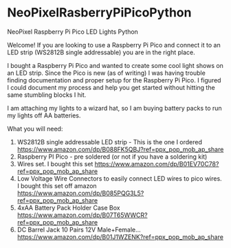 # NeoPixelRasberryPiPicoPython
NeoPixel Raspberry Pi Pico LED Lights Python

Welcome! If you are looking to use a Raspberry Pi Pico and connect it to an LED strip (WS2812B single addressable) you are in the right place. 

I bought a Raspberry Pi Pico and wanted to create some cool light shows on an LED strip. Since the Pico is new (as of writing) I was having trouble finding documentation and proper setup for the Raspberry Pi Pico. I figured I could document my process and help you get started without hitting the same stumbling blocks I hit. 

I am attaching my lights to a wizard hat, so I am buying battery packs to run my lights off AA batteries.

What you will need:
1. WS2812B single addressable LED strip - This is the one I ordered https://www.amazon.com/dp/B088FK5QBJ?ref=ppx_pop_mob_ap_share
2. Raspberry PI Pico - pre soldered (or not if you have a soldering kit)
3. Wires set. I bought this set  https://www.amazon.com/dp/B01EV70C78?ref=ppx_pop_mob_ap_share
4. Low Voltage Wire Connectors to easily connect LED wires to pico wires. I bought this set off amazon https://www.amazon.com/dp/B085PQG3L5?ref=ppx_pop_mob_ap_share
5. 4xAA Battery Pack Holder Case Box https://www.amazon.com/dp/B07T65WWCR?ref=ppx_pop_mob_ap_share
6. DC Barrel Jack 10 Pairs 12V Male+Female... https://www.amazon.com/dp/B01J1WZENK?ref=ppx_pop_mob_ap_share
